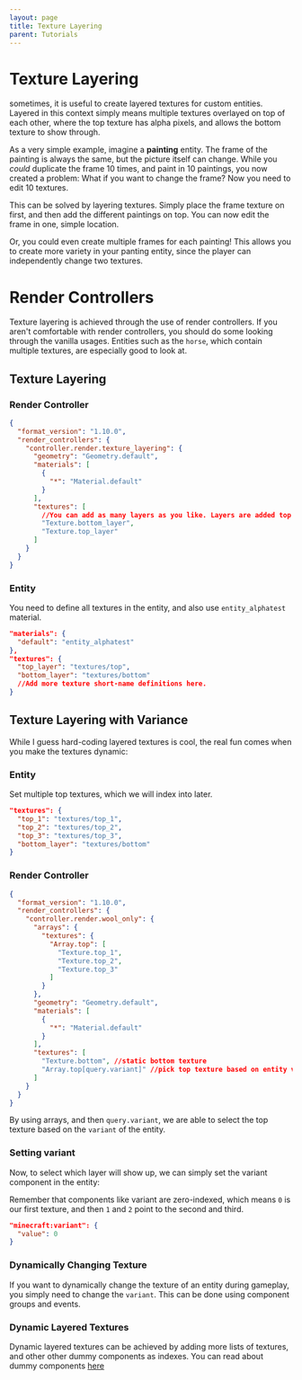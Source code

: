 ```yaml
---
layout: page
title: Texture Layering
parent: Tutorials
---
```


# Texture Layering

sometimes, it is useful to create layered textures for custom entities. Layered in this context simply means multiple textures overlayed on top of each other, where the top texture has alpha pixels, and allows the bottom texture to show through.

As a very simple example, imagine a **painting** entity. The frame of the painting is always the same, but the picture itself can change. While you *could* duplicate the frame 10 times, and paint in 10 paintings, you now created a problem: What if you want to change the frame? Now you need to edit 10 textures.

This can be solved by layering textures. Simply place the frame texture on first, and then add the different paintings on top. You can now edit the frame in one, simple location.

Or, you could even create multiple frames for each painting! This allows you to create more variety in your panting entity, since the player can independently change two textures.

# Render Controllers

Texture layering is achieved through the use of render controllers. If you aren't comfortable with render controllers, you should do some looking through the vanilla usages. Entities such as the `horse`, which contain multiple textures, are especially good to look at.

## Texture Layering

### Render Controller
```json
{
  "format_version": "1.10.0",
  "render_controllers": {
    "controller.render.texture_layering": {
      "geometry": "Geometry.default",
      "materials": [
        {
          "*": "Material.default"
        }
      ],
      "textures": [
        //You can add as many layers as you like. Layers are added top to bottom.
        "Texture.bottom_layer",
        "Texture.top_layer"
      ]
    }
  }
}
```

### Entity

You need to define all textures in the entity, and also use `entity_alphatest` material.
```json
"materials": {
  "default": "entity_alphatest"
},
"textures": {
  "top_layer": "textures/top",
  "bottom_layer": "textures/bottom"
  //Add more texture short-name definitions here.
}
```

## Texture Layering with Variance

While I guess hard-coding layered textures is cool, the real fun comes when you make the textures dynamic:

### Entity

Set multiple top textures, which we will index into later.

```json
"textures": {
  "top_1": "textures/top_1",
  "top_2": "textures/top_2",
  "top_3": "textures/top_3",
  "bottom_layer": "textures/bottom"
}
```

### Render Controller

```json
{
  "format_version": "1.10.0",
  "render_controllers": {
    "controller.render.wool_only": {
      "arrays": {
        "textures": {
          "Array.top": [
            "Texture.top_1",
            "Texture.top_2",
            "Texture.top_3"
          ]
        }
      },
      "geometry": "Geometry.default",
      "materials": [
        {
          "*": "Material.default"
        }
      ],
      "textures": [
        "Texture.bottom", //static bottom texture
        "Array.top[query.variant]" //pick top texture based on entity variant.
      ]
    }
  }
}
```

By using arrays, and then `query.variant`, we are able to select the top texture based on the `variant` of the entity.

### Setting variant

Now, to select which layer will show up, we can simply set the variant component in the entity:

Remember that components like variant are zero-indexed, which means `0` is our first texture, and then `1` and `2` point to the second and third.

```json
"minecraft:variant": {
  "value": 0
}
```

### Dynamically Changing Texture

If you want to dynamically change the texture of an entity during gameplay, you simply need to change the `variant`. This can be done using component groups and events.

### Dynamic Layered Textures

Dynamic layered textures can be achieved by adding more lists of textures, and other other dummy components as indexes. You can read about dummy components [here](/tutorials/dummy-entities)
